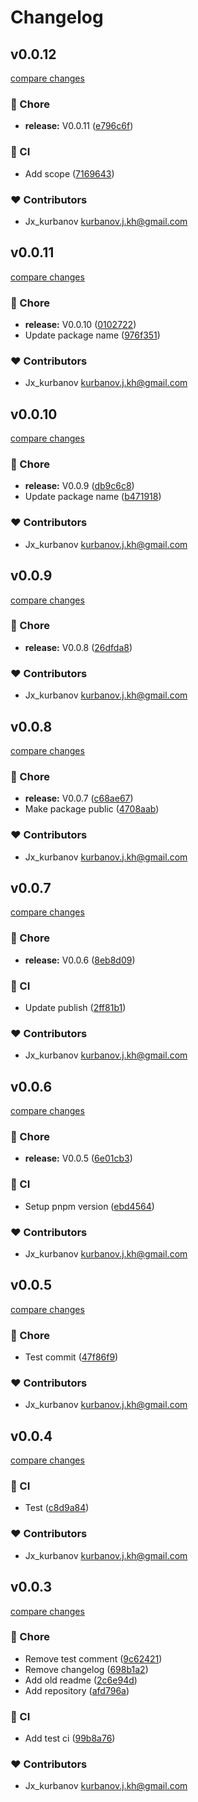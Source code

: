# Changelog


## v0.0.12

[compare changes](https://github.com/jxk-developer/rs-imzo-client/compare/v0.0.11...v0.0.12)

### 🏡 Chore

- **release:** V0.0.11 ([e796c6f](https://github.com/jxk-developer/rs-imzo-client/commit/e796c6f))

### 🤖 CI

- Add scope ([7169643](https://github.com/jxk-developer/rs-imzo-client/commit/7169643))

### ❤️ Contributors

- Jx_kurbanov <kurbanov.j.kh@gmail.com>

## v0.0.11

[compare changes](https://github.com/jxk-developer/rs-imzo-client/compare/v0.0.10...v0.0.11)

### 🏡 Chore

- **release:** V0.0.10 ([0102722](https://github.com/jxk-developer/rs-imzo-client/commit/0102722))
- Update package name ([976f351](https://github.com/jxk-developer/rs-imzo-client/commit/976f351))

### ❤️ Contributors

- Jx_kurbanov <kurbanov.j.kh@gmail.com>

## v0.0.10

[compare changes](https://github.com/jxk-developer/rs-imzo-client/compare/v0.0.9...v0.0.10)

### 🏡 Chore

- **release:** V0.0.9 ([db9c6c8](https://github.com/jxk-developer/rs-imzo-client/commit/db9c6c8))
- Update package name ([b471918](https://github.com/jxk-developer/rs-imzo-client/commit/b471918))

### ❤️ Contributors

- Jx_kurbanov <kurbanov.j.kh@gmail.com>

## v0.0.9

[compare changes](https://github.com/jxk-developer/rs-imzo-client/compare/v0.0.8...v0.0.9)

### 🏡 Chore

- **release:** V0.0.8 ([26dfda8](https://github.com/jxk-developer/rs-imzo-client/commit/26dfda8))

### ❤️ Contributors

- Jx_kurbanov <kurbanov.j.kh@gmail.com>

## v0.0.8

[compare changes](https://github.com/jxk-developer/rs-imzo-client/compare/v0.0.7...v0.0.8)

### 🏡 Chore

- **release:** V0.0.7 ([c68ae67](https://github.com/jxk-developer/rs-imzo-client/commit/c68ae67))
- Make package public ([4708aab](https://github.com/jxk-developer/rs-imzo-client/commit/4708aab))

### ❤️ Contributors

- Jx_kurbanov <kurbanov.j.kh@gmail.com>

## v0.0.7

[compare changes](https://github.com/jxk-developer/rs-imzo-client/compare/v0.0.6...v0.0.7)

### 🏡 Chore

- **release:** V0.0.6 ([8eb8d09](https://github.com/jxk-developer/rs-imzo-client/commit/8eb8d09))

### 🤖 CI

- Update publish ([2ff81b1](https://github.com/jxk-developer/rs-imzo-client/commit/2ff81b1))

### ❤️ Contributors

- Jx_kurbanov <kurbanov.j.kh@gmail.com>

## v0.0.6

[compare changes](https://github.com/jxk-developer/rs-imzo-client/compare/v0.0.5...v0.0.6)

### 🏡 Chore

- **release:** V0.0.5 ([6e01cb3](https://github.com/jxk-developer/rs-imzo-client/commit/6e01cb3))

### 🤖 CI

- Setup pnpm version ([ebd4564](https://github.com/jxk-developer/rs-imzo-client/commit/ebd4564))

### ❤️ Contributors

- Jx_kurbanov <kurbanov.j.kh@gmail.com>

## v0.0.5

[compare changes](https://github.com/jxk-developer/rs-imzo-client/compare/v0.0.4...v0.0.5)

### 🏡 Chore

- Test commit ([47f86f9](https://github.com/jxk-developer/rs-imzo-client/commit/47f86f9))

### ❤️ Contributors

- Jx_kurbanov <kurbanov.j.kh@gmail.com>

## v0.0.4

[compare changes](https://github.com/jxk-developer/rs-imzo-client/compare/v0.0.3...v0.0.4)

### 🤖 CI

- Test ([c8d9a84](https://github.com/jxk-developer/rs-imzo-client/commit/c8d9a84))

### ❤️ Contributors

- Jx_kurbanov <kurbanov.j.kh@gmail.com>

## v0.0.3

[compare changes](https://github.com/jxk-developer/rs-imzo-client/compare/v0.0.2...v0.0.3)

### 🏡 Chore

- Remove test comment ([9c62421](https://github.com/jxk-developer/rs-imzo-client/commit/9c62421))
- Remove changelog ([698b1a2](https://github.com/jxk-developer/rs-imzo-client/commit/698b1a2))
- Add old readme ([2c6e94d](https://github.com/jxk-developer/rs-imzo-client/commit/2c6e94d))
- Add repository ([afd796a](https://github.com/jxk-developer/rs-imzo-client/commit/afd796a))

### 🤖 CI

- Add test ci ([99b8a76](https://github.com/jxk-developer/rs-imzo-client/commit/99b8a76))

### ❤️ Contributors

- Jx_kurbanov <kurbanov.j.kh@gmail.com>

